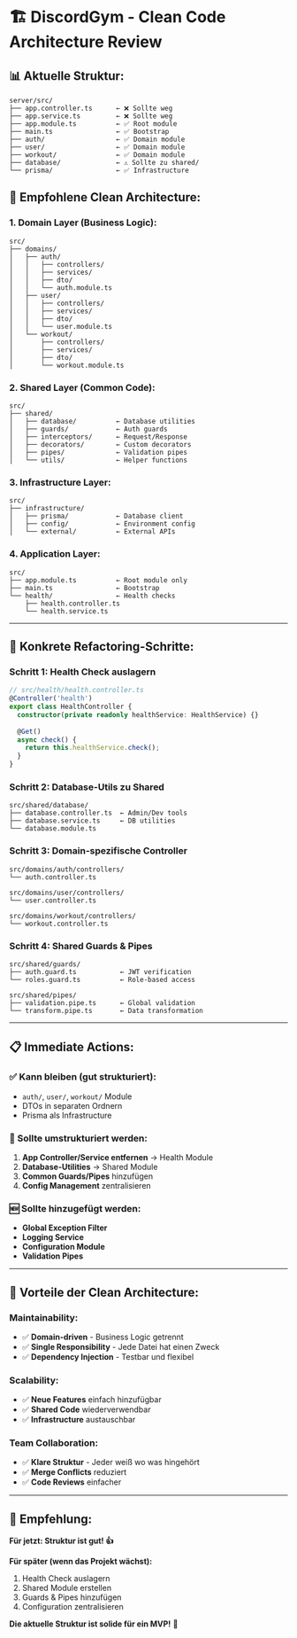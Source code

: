 # 🏗️ DiscordGym - Clean Code Architecture Review

## 📊 **Aktuelle Struktur:**
```
server/src/
├── app.controller.ts      ← ❌ Sollte weg
├── app.service.ts         ← ❌ Sollte weg  
├── app.module.ts          ← ✅ Root module
├── main.ts                ← ✅ Bootstrap
├── auth/                  ← ✅ Domain module
├── user/                  ← ✅ Domain module  
├── workout/               ← ✅ Domain module
├── database/              ← ⚠️ Sollte zu shared/
└── prisma/                ← ✅ Infrastructure
```

## 🎯 **Empfohlene Clean Architecture:**

### **1. Domain Layer (Business Logic):**
```
src/
├── domains/
│   ├── auth/
│   │   ├── controllers/
│   │   ├── services/
│   │   ├── dto/
│   │   └── auth.module.ts
│   ├── user/
│   │   ├── controllers/
│   │   ├── services/
│   │   ├── dto/
│   │   └── user.module.ts
│   └── workout/
│       ├── controllers/
│       ├── services/
│       ├── dto/
│       └── workout.module.ts
```

### **2. Shared Layer (Common Code):**
```
src/
├── shared/
│   ├── database/          ← Database utilities
│   ├── guards/            ← Auth guards
│   ├── interceptors/      ← Request/Response
│   ├── decorators/        ← Custom decorators  
│   ├── pipes/             ← Validation pipes
│   └── utils/             ← Helper functions
```

### **3. Infrastructure Layer:**
```
src/
├── infrastructure/
│   ├── prisma/            ← Database client
│   ├── config/            ← Environment config
│   └── external/          ← External APIs
```

### **4. Application Layer:**
```
src/
├── app.module.ts          ← Root module only
├── main.ts                ← Bootstrap
└── health/                ← Health checks
    ├── health.controller.ts
    └── health.service.ts
```

---

## 🔄 **Konkrete Refactoring-Schritte:**

### **Schritt 1: Health Check auslagern**
```typescript
// src/health/health.controller.ts
@Controller('health')
export class HealthController {
  constructor(private readonly healthService: HealthService) {}
  
  @Get()
  async check() {
    return this.healthService.check();
  }
}
```

### **Schritt 2: Database-Utils zu Shared**
```
src/shared/database/
├── database.controller.ts  ← Admin/Dev tools
├── database.service.ts     ← DB utilities
└── database.module.ts
```

### **Schritt 3: Domain-spezifische Controller**
```
src/domains/auth/controllers/
└── auth.controller.ts

src/domains/user/controllers/  
└── user.controller.ts

src/domains/workout/controllers/
└── workout.controller.ts
```

### **Schritt 4: Shared Guards & Pipes**
```
src/shared/guards/
├── auth.guard.ts           ← JWT verification
└── roles.guard.ts          ← Role-based access

src/shared/pipes/
├── validation.pipe.ts      ← Global validation
└── transform.pipe.ts       ← Data transformation
```

---

## 📋 **Immediate Actions:**

### **✅ Kann bleiben (gut strukturiert):**
- `auth/`, `user/`, `workout/` Module
- DTOs in separaten Ordnern
- Prisma als Infrastructure

### **🔄 Sollte umstrukturiert werden:**
1. **App Controller/Service entfernen** → Health Module
2. **Database-Utilities** → Shared Module  
3. **Common Guards/Pipes** hinzufügen
4. **Config Management** zentralisieren

### **🆕 Sollte hinzugefügt werden:**
- **Global Exception Filter**
- **Logging Service**
- **Configuration Module**
- **Validation Pipes**

---

## 🎯 **Vorteile der Clean Architecture:**

### **Maintainability:**
- ✅ **Domain-driven** - Business Logic getrennt
- ✅ **Single Responsibility** - Jede Datei hat einen Zweck
- ✅ **Dependency Injection** - Testbar und flexibel

### **Scalability:**
- ✅ **Neue Features** einfach hinzufügbar
- ✅ **Shared Code** wiederverwendbar
- ✅ **Infrastructure** austauschbar

### **Team Collaboration:**
- ✅ **Klare Struktur** - Jeder weiß wo was hingehört
- ✅ **Merge Conflicts** reduziert
- ✅ **Code Reviews** einfacher

---

## 🚀 **Empfehlung:**

**Für jetzt: Struktur ist gut! 👍**

**Für später (wenn das Projekt wächst):**
1. Health Check auslagern
2. Shared Module erstellen  
3. Guards & Pipes hinzufügen
4. Configuration zentralisieren

**Die aktuelle Struktur ist solide für ein MVP!** 💪
